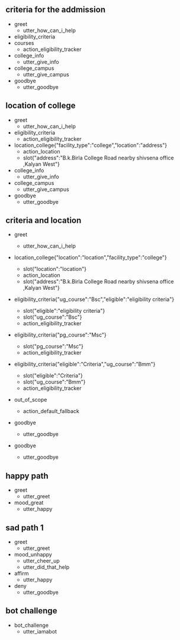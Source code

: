 ## criteria for the addmission
* greet
  - utter_how_can_i_help
* eligibility_criteria
* courses
  - action_eligibility_tracker
* college_info
  - utter_give_info
* college_campus
  - utter_give_campus   
* goodbye
  - utter_goodbye

## location of college
* greet
  - utter_how_can_i_help
* eligibility_criteria
  - action_eligibility_tracker
* location_college{"facility_type":"college","location":"address"}
  - action_location
  - slot{"address":"B.k.Birla College Road nearby shivsena office ,Kalyan West"}
* college_info
  - utter_give_info
* college_campus
  - utter_give_campus
* goodbye
  - utter_goodbye

## criteria and location
* greet
    - utter_how_can_i_help
* location_college{"location":"location","facility_type":"college"}
    - slot{"location":"location"}
    - action_location
    - slot{"address":"B.k.Birla College Road nearby shivsena office ,Kalyan West"}
* eligibility_criteria{"ug_course":"Bsc","eligible":"eligibility criteria"}
    - slot{"eligible":"eligibility criteria"}
    - slot{"ug_course":"Bsc"}
    - action_eligibility_tracker
* eligibility_criteria{"pg_course":"Msc"}
    - slot{"pg_course":"Msc"}
    - action_eligibility_tracker
* eligibility_criteria{"eligible":"Criteria","ug_course":"Bmm"}
    - slot{"eligible":"Criteria"}
    - slot{"ug_course":"Bmm"}
    - action_eligibility_tracker
* out_of_scope
    - action_default_fallback
* goodbye
    - utter_goodbye
 
* goodbye
  - utter_goodbye

## happy path
* greet
  - utter_greet
* mood_great
  - utter_happy

## sad path 1
* greet
  - utter_greet
* mood_unhappy
  - utter_cheer_up
  - utter_did_that_help
* affirm
  - utter_happy
* deny
  - utter_goodbye

## bot challenge
* bot_challenge
  - utter_iamabot
